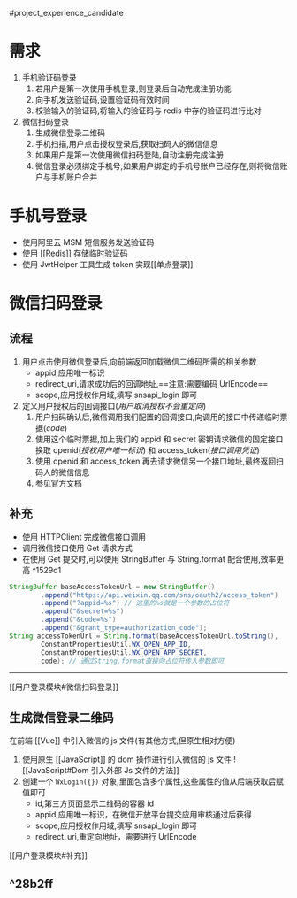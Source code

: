 #project_experience_candidate
# 需求
1. 手机验证码登录
	1. 若用户是第一次使用手机登录,则登录后自动完成注册功能
	2. 向手机发送验证码,设置验证码有效时间
	3. 校验输入的验证码,将输入的验证码与 redis 中存的验证码进行比对
2. 微信扫码登录
	1. 生成微信登录二维码
	2. 手机扫描,用户点击授权登录后,获取扫码人的微信信息
	3. 如果用户是第一次使用微信扫码登陆,自动注册完成注册
	4. 微信登录必须绑定手机号,如果用户绑定的手机号账户已经存在,则将微信账户与手机账户合并

# 手机号登录
- 使用阿里云 MSM 短信服务发送验证码
- 使用 [[Redis]] 存储临时验证码
- 使用 JwtHelper 工具生成 token 实现[[单点登录]]

# 微信扫码登录
## 流程
1. 用户点击使用微信登录后,向前端返回加载微信二维码所需的相关参数
	- appid,应用唯一标识
	- redirect_uri,请求成功后的回调地址,==注意:需要编码 UrlEncode==
	- scope,应用授权作用域,填写 snsapi_login 即可
2. 定义用户授权后的回调接口(*用户取消授权不会重定向*)
	 1. 用户扫码确认后,微信调用我们配置的回调接口,向调用的接口中传递临时票据(*code*)
	 2. 使用这个临时票据,加上我们的 appid 和 secret 密钥请求微信的固定接口换取 openid(*授权用户唯一标识*) 和 access_token(*接口调用凭证*)
	 3. 使用 openid 和 access_token 再去请求微信另一个接口地址,最终返回扫码人的微信信息
	5.  [参见官方文档](https://developers.weixin.qq.com/doc/oplatform/Website_App/WeChat_Login/Wechat_Login.html)

## 补充
- 使用 HTTPClient 完成微信接口调用
- 调用微信接口使用 Get 请求方式
- 在使用 Get 提交时,可以使用 StringBuffer 与 String.format 配合使用,效率更高 ^1529d1
```java
StringBuffer baseAccessTokenUrl = new StringBuffer()
        .append("https://api.weixin.qq.com/sns/oauth2/access_token")
        .append("?appid=%s") // 这里的%s就是一个参数的占位符
        .append("&secret=%s")
        .append("&code=%s")
        .append("&grant_type=authorization_code");
String accessTokenUrl = String.format(baseAccessTokenUrl.toString(),
        ConstantPropertiesUtil.WX_OPEN_APP_ID,
        ConstantPropertiesUtil.WX_OPEN_APP_SECRET,
        code); // 通过String.format直接向占位符传入参数即可
```


---
[^1]: appid&scope&redirectUri回调地址


[[用户登录模块#微信扫码登录]]

## 生成微信登录二维码
在前端 [[Vue]] 中引入微信的 js 文件(有其他方式,但原生相对方便)
1. 使用原生 [[JavaScript]] 的 dom 操作进行引入微信的 js 文件
  ![[JavaScript#Dom 引入外部 Js 文件的方法]]
2. 创建一个 `WxLogin({})` 对象,里面包含多个属性,这些属性的值从后端获取后赋值即可
    - id,第三方页面显示二维码的容器 id
    - appid,应用唯一标识，在微信开放平台提交应用审核通过后获得
    - scope,应用授权作用域,填写 snsapi_login 即可
    - redirect_uri,重定向地址，需要进行 UrlEncode

[[用户登录模块#补充]]

^28b2ff
---
[^1]: "https://api.weixin.qq.com/sns/oauth2/access_token?appid=APPID&secret=SECRET&code=CODE&grant_type=authorization_code"
[^2]: "https://api.weixin.qq.com/sns/userinfo?access_token=%s&openid=%s"
